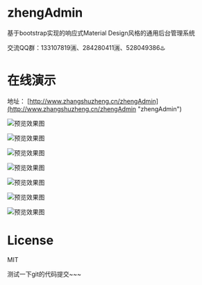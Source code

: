 # zhengAdmin

基于bootstrap实现的响应式Material Design风格的通用后台管理系统

交流QQ群：133107819🈵、284280411🈵、528049386♨️

# 在线演示

地址： [http://www.zhangshuzheng.cn/zhengAdmin](http://www.zhangshuzheng.cn/zhengAdmin "zhengAdmin")


![预览效果图](src/resources/images/zheng-upms-theme.png)

![预览效果图](src/resources/images/zheng-cms-theme.png)

![预览效果图](src/resources/images/zheng-pay-theme.png)

![预览效果图](src/resources/images/zheng-ucenter-theme.png)

![预览效果图](src/resources/images/zheng-oss-theme.png)

![预览效果图](src/resources/images/zheng-cms-theme-m1.png)

![预览效果图](src/resources/images/zheng-cms-theme-m2.png)

# License
  MIT
  
  测试一下git的代码提交~~~

